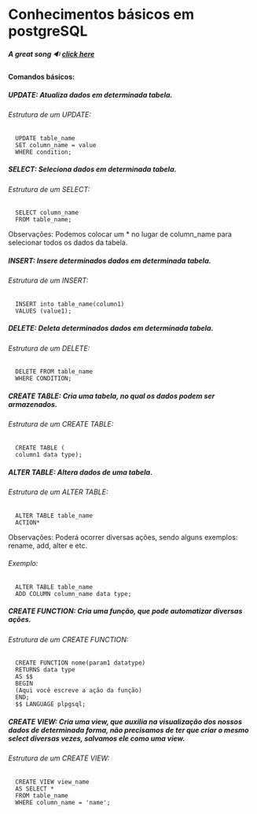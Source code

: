 # Conhecimentos básicos em postgreSQL

##### A great song :sound: [click here](https://www.youtube.com/watch?v=KVjBCT2Lc94)

#### Comandos básicos: 

##### UPDATE: Atualiza dados em determinada tabela.
###### Estrutura de um UPDATE:
      UPDATE table_name 
      SET column_name = value
      WHERE condition;
      
##### SELECT: Seleciona dados em determinada tabela.
###### Estrutura de um SELECT:
      SELECT column_name 
      FROM table_name;

Observações: Podemos colocar um * no lugar de column_name
para selecionar todos os dados da tabela.

##### INSERT: Insere determinados dados em determinada tabela.
###### Estrutura de um INSERT:
      INSERT into table_name(column1) 
      VALUES (value1);
 

##### DELETE: Deleta determinados dados em determinada tabela.
###### Estrutura de um DELETE:
      DELETE FROM table_name 
      WHERE CONDITION;
    
##### CREATE TABLE: Cria uma tabela, no qual os dados podem ser armazenados.
###### Estrutura de um CREATE TABLE:
      CREATE TABLE (
      column1 data type);
      
##### ALTER TABLE: Altera dados de uma tabela.
###### Estrutura de um ALTER TABLE:
      ALTER TABLE table_name
      ACTION* 
      
Observações: Poderá ocorrer diversas ações, sendo alguns exemplos: rename, add, alter e etc.

###### Exemplo:
      ALTER TABLE table_name
      ADD COLUMN column_name data type;
      
##### CREATE FUNCTION: Cria uma função, que pode automatizar diversas ações.
###### Estrutura de um CREATE FUNCTION:
      CREATE FUNCTION nome(param1 datatype)
      RETURNS data type
      AS $$
      BEGIN
      (Aqui você escreve a ação da função)
      END;
      $$ LANGUAGE plpgsql;
      
##### CREATE VIEW: Cria uma view, que auxilia na visualização dos nossos dados de determinada forma, não precisamos de ter que criar o mesmo select diversas vezes, salvamos ele como uma view.
###### Estrutura de um CREATE VIEW:
      CREATE VIEW view_name
      AS SELECT *
      FROM table_name
      WHERE column_name = 'name';
